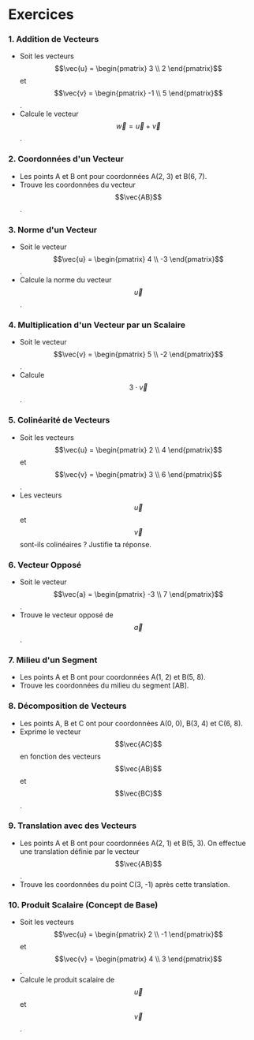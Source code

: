 # Exercices

### 1. **Addition de Vecteurs**
   - Soit les vecteurs $$\vec{u} = \begin{pmatrix} 3 \\ 2 \end{pmatrix}$$ et $$\vec{v} = \begin{pmatrix} -1 \\ 5 \end{pmatrix}$$.
   - Calcule le vecteur $$\vec{w} = \vec{u} + \vec{v}$$.

### 2. **Coordonnées d'un Vecteur**
   - Les points A et B ont pour coordonnées A(2, 3) et B(6, 7).
   - Trouve les coordonnées du vecteur $$\vec{AB}$$.

### 3. **Norme d'un Vecteur**
   - Soit le vecteur $$\vec{u} = \begin{pmatrix} 4 \\ -3 \end{pmatrix}$$.
   - Calcule la norme du vecteur $$\vec{u}$$.

### 4. **Multiplication d'un Vecteur par un Scalaire**
   - Soit le vecteur $$\vec{v} = \begin{pmatrix} 5 \\ -2 \end{pmatrix}$$.
   - Calcule $$3 \cdot \vec{v}$$.

### 5. **Colinéarité de Vecteurs**
   - Soit les vecteurs $$\vec{u} = \begin{pmatrix} 2 \\ 4 \end{pmatrix}$$ et $$\vec{v} = \begin{pmatrix} 3 \\ 6 \end{pmatrix}$$.
   - Les vecteurs $$\vec{u}$$ et $$\vec{v}$$ sont-ils colinéaires ? Justifie ta réponse.

### 6. **Vecteur Opposé**
   - Soit le vecteur $$\vec{a} = \begin{pmatrix} -3 \\ 7 \end{pmatrix}$$.
   - Trouve le vecteur opposé de $$\vec{a}$$.

### 7. **Milieu d'un Segment**
   - Les points A et B ont pour coordonnées A(1, 2) et B(5, 8).
   - Trouve les coordonnées du milieu du segment [AB].

### 8. **Décomposition de Vecteurs**
   - Les points A, B et C ont pour coordonnées A(0, 0), B(3, 4) et C(6, 8).
   - Exprime le vecteur $$\vec{AC}$$ en fonction des vecteurs $$\vec{AB}$$ et $$\vec{BC}$$.

### 9. **Translation avec des Vecteurs**
   - Les points A et B ont pour coordonnées A(2, 1) et B(5, 3). On effectue une translation définie par le vecteur $$\vec{AB}$$.
   - Trouve les coordonnées du point C(3, -1) après cette translation.

### 10. **Produit Scalaire (Concept de Base)**
   - Soit les vecteurs $$\vec{u} = \begin{pmatrix} 2 \\ -1 \end{pmatrix}$$ et $$\vec{v} = \begin{pmatrix} 4 \\ 3 \end{pmatrix}$$.
   - Calcule le produit scalaire de $$\vec{u}$$ et $$\vec{v}$$.
